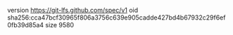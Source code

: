 version https://git-lfs.github.com/spec/v1
oid sha256:cca47bcf30965f806a3756c639e905cadde427bd4b67932c29f6ef0fb39d85a4
size 9580
